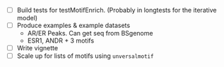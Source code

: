 - [ ] Build tests for testMotifEnrich. (Probably in longtests for the iterative model)
- [ ] Produce examples & example datasets
    + AR/ER Peaks. Can get seq from BSgenome
    + ESR1, ANDR + 3 motifs
- [ ] Write vignette
- [ ] Scale up for lists of motifs using `unversalmotif`
